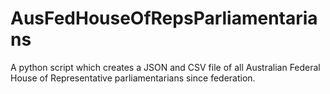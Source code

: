 AusFedHouseOfRepsParliamentarians
=================================

A python script which creates a JSON and CSV file of all Australian Federal House of Representative parliamentarians since federation.
